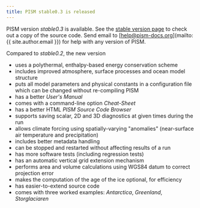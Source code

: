 ```yaml
---
title: PISM stable0.3 is released
---
```


PISM version *stable0.3* is available. See the [stable version
page](https://github.com/pism/pism/releases/tag/v0.3) to check out a copy of the source
code. Send email to [help@pism-docs.org](mailto:{{ site.author.email }})
for help with any version of PISM.

Compared to *stable0.2*, the new version

* uses a polythermal, enthalpy-based energy conservation scheme
* includes improved atmosphere, surface processes and ocean model structure
* puts all model parameters and physical constants in a configuration file which can be changed without re-compiling PISM
* has a better *User's Manual*
* comes with a command-line option *Cheat-Sheet*
* has a better HTML *PISM Source Code Browser*
* supports saving scalar, 2D and 3D diagnostics at given times during the run
* allows climate forcing using spatially-varying "anomalies" (near-surface air temperature and precipitation)
* includes better metadata handling
* can be stopped and restarted without affecting results of a run
* has more software tests (including regression tests)
* has an automatic vertical grid extension mechanism
* performs area and volume calculations using WGS84 datum to correct projection error
* makes the computation of the age of the ice optional, for efficiency
* has easier-to-extend source code
* comes with three worked examples: *Antarctica*, *Greenland*, *Storglaciaren*

